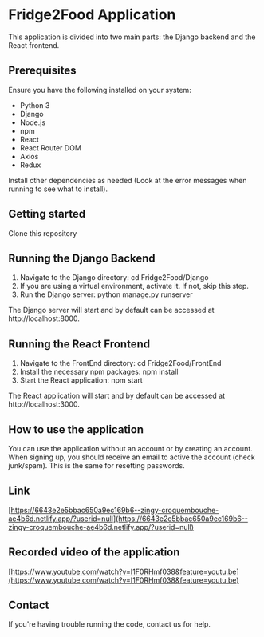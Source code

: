 # Fridge2Food Application
This application is divided into two main parts: the Django backend and the React frontend.

## Prerequisites
Ensure you have the following installed on your system:
* Python 3
* Django
* Node.js
* npm
* React
* React Router DOM
* Axios
* Redux
  
Install other dependencies as needed (Look at the error messages when running to see what to install).

## Getting started

Clone this repository

## Running the Django Backend

1. Navigate to the Django directory:
   cd Fridge2Food/Django
2. If you are using a virtual environment, activate it. If not, skip this step.
3. Run the Django server:
   python manage.py runserver

The Django server will start and by default can be accessed at http://localhost:8000.


## Running the React Frontend

1. Navigate to the FrontEnd directory:
   cd Fridge2Food/FrontEnd
2. Install the necessary npm packages:
   npm install
3. Start the React application:
   npm start

The React application will start and by default can be accessed at http://localhost:3000.

## How to use the application

You can use the application without an account or by creating an account. When signing up, you should
receive an email to active the account (check junk/spam). This is the same for resetting passwords.

## Link

[https://6643e2e5bbac650a9ec169b6--zingy-croquembouche-ae4b6d.netlify.app/?userid=null](https://6643e2e5bbac650a9ec169b6--zingy-croquembouche-ae4b6d.netlify.app/?userid=null)

## Recorded video of the application

[https://www.youtube.com/watch?v=I1F0RHmf038&feature=youtu.be](https://www.youtube.com/watch?v=I1F0RHmf038&feature=youtu.be)

## Contact

If you're having trouble running the code, contact us for help. 



